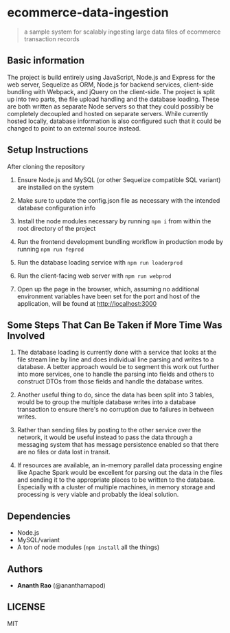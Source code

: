 # ecommerce-data-ingestion

>a sample system for scalably ingesting large data files of ecommerce transaction records

## Basic information

The project is build entirely using JavaScript, Node.js and Express for the web server, Sequelize as ORM, Node.js for backend services, client-side bundling with Webpack, and jQuery on the client-side. The project is split up into two parts, the file upload handling and the database loading. These are both written as separate Node servers so that they could possibly be completely decoupled and hosted on separate servers. While currently hosted locally, database information is also configured such that it could be changed to point to an external source instead.

## Setup Instructions

After cloning the repository

1. Ensure Node.js and MySQL (or other Sequelize compatible SQL variant) are installed on the system

2. Make sure to update the config.json file as necessary with the intended database configuration info

3. Install the node modules necessary by running `npm i` from within the root directory of the project

4. Run the frontend development bundling workflow in production mode by running `npm run feprod`

5. Run the database loading service with `npm run loaderprod`

6. Run the client-facing web server with `npm run webprod`

7. Open up the page in the browser, which, assuming no additional environment variables have been set for the port and host of the application, will be found at [http://localhost:3000](http://localhost:3000)

## Some Steps That Can Be Taken if More Time Was Involved

1. The database loading is currently done with a service that looks at the file stream line by line and does individual line parsing and writes to a database. A better approach would be to segment this work out further into more services, one to handle the parsing into fields and others to construct DTOs from those fields and handle the database writes.

2. Another useful thing to do, since the data has been split into 3 tables, would be to group the multiple database writes into a database transaction to ensure there's no corruption due to failures in between writes.

3. Rather than sending files by posting to the other service over the network, it would be useful instead to pass the data through a messaging system that has message persistence enabled so that there are no files or data lost in transit.

4. If resources are available, an in-memory parallel data processing engine like Apache Spark would be excellent for parsing out the data in the files and sending it to the appropriate places to be written to the database. Especially with a cluster of multiple machines, in memory storage and processing is very viable and probably the ideal solution.

## Dependencies

* Node.js
* MySQL/variant
* A ton of node modules (`npm install` all the things)

## Authors

* **Ananth Rao** (@ananthamapod)

## LICENSE
MIT

